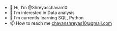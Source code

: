 - 👋 Hi, I’m @Shreyaschavan10
- 👀 I’m interested in Data analysis
- 🌱 I’m currently learning SQL, Python
- 📫 How to reach me chavanshreyas10@gmail.com

<!---
Shreyaschavan10/Shreyaschavan10 is a ✨ special ✨ repository because its `README.md` (this file) appears on your GitHub profile.
You can click the Preview link to take a look at your changes.
--->
